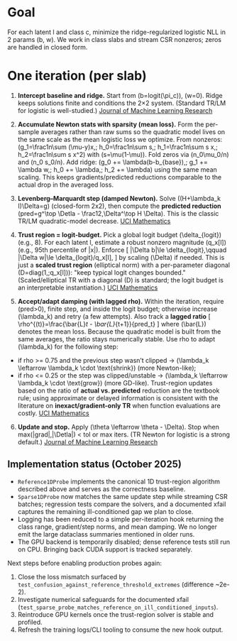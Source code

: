 # Goal

For each latent l and class c, minimize the ridge-regularized logistic NLL in 2 params (b, w).
We work in class slabs and stream CSR nonzeros; zeros are handled in closed form.

# One iteration (per slab)

1. **Intercept baseline and ridge.** Start from (b=logit(\pi_c)), (w=0). Ridge keeps solutions finite and conditions the 2×2 system. (Standard TR/LM for logistic is well-studied.) [Journal of Machine Learning Research](https://www.jmlr.org/papers/v9/lin08b.html)

2. **Accumulate Newton stats with sparsity (mean loss).**
   Form the per-sample averages rather than raw sums so the quadratic model lives
   on the same scale as the mean logistic loss we optimize. From nonzeros:
   (g_1=\frac1n\sum (\mu-y)x,; h_0=\frac1n\sum s,; h_1=\frac1n\sum s x,; h_2=\frac1n\sum s x^2) with (s=\mu(1-\mu)).
   Fold zeros via (n_0\mu_0/n) and (n_0 s_0/n). Add ridge: (g_0 += \lambda(b-b_{base}),; g_1 += \lambda w,; h_0 += \lambda,; h_2 += \lambda)
   using the same mean scaling. This keeps gradients/predicted reductions
   comparable to the actual drop in the averaged loss.

3. **Levenberg–Marquardt step (damped Newton).**
   Solve ((H+\lambda_k I)\Delta=g) (closed-form 2x2), then compute the **predicted reduction** (pred=g^\top \Detla - \frac12,\Delta^\top H \Delta). This is the classic TR/LM quadratic-model decrease. [UCI Mathematics](https://www.math.uci.edu/~qnie/Publications/NumericalOptimization.pdf)

4. **Trust region = logit-budget.**
   Pick a global logit budget (\delta_{logit}) (e.g., 8). For each latent l, estimate a robust nonzero magnitude (q_x[l]) (e.g., 95th percentile of |x|). Enforce
   [
   |\Delta b|\le \delta_{logit},\qquad
   |\Delta w|\le \delta_{logit}/q_x[l],
   ]
   by scaling (\Delta) if needed. This is just a **scaled trust region** (elliptical norm) with a per-parameter diagonal (D=diag(1,;q_x[l])): "keep typical logit changes bounded." (Scaled/elliptical TR with a diagonal (D) is standard; the logit budget is an interpretable instantiation.) [UCI Mathematics](https://www.math.uci.edu/~qnie/Publications/NumericalOptimization.pdf)

5. **Accept/adapt damping (with lagged rho).**
   Within the iteration, require (pred>0), finite step, and inside the logit budget; otherwise increase (\lambda_k) and retry (a few attempts).
   Also track a **lagged ratio**
   [
   \rho^{(t)}=\frac{\bar{L}_t - \bar{L}_{t+1}}{pred_t}
   ]
   where (\bar{L}) denotes the mean loss. Because the quadratic model is built
   from the same averages, the ratio stays numerically stable. Use rho to adapt (\lambda_k) for the following step:

* if rho >= 0.75 and the previous step wasn’t clipped → (\lambda_k \leftarrow \lambda_k \cdot \text{shrink}) (more Newton-like);
* if rho <= 0.25 or the step was clipped/unstable → (\lambda_k \leftarrow \lambda_k \cdot \text{grow}) (more GD-like).
  Trust-region updates based on the ratio of **actual vs. predicted** reduction are the textbook rule; using approximate or delayed information is consistent with the literature on **inexact/gradient-only TR** when function evaluations are costly. [UCI Mathematics](https://www.math.uci.edu/~qnie/Publications/NumericalOptimization.pdf)

6. **Update and stop.**
   Apply (\theta \leftarrow \theta - \Delta). Stop when max(|grad|,|\Detla|) < tol or max iters. (TR Newton for logistic is a strong default.) [Journal of Machine Learning Research](https://www.jmlr.org/papers/v9/lin08b.html)


## Implementation status (October 2025)

* `Reference1DProbe` implements the canonical 1D trust-region algorithm described
  above and serves as the correctness baseline.
* `Sparse1DProbe` now matches the same update step while streaming CSR batches;
  regression tests compare the solvers, and a documented xfail captures the
  remaining ill-conditioned gap we plan to close.
* Logging has been reduced to a simple per-iteration hook returning the class
  range, gradient/step norms, and mean damping. We no longer emit the large
  dataclass summaries mentioned in older runs.
* The GPU backend is temporarily disabled; dense reference tests still run on
  CPU. Bringing back CUDA support is tracked separately.

Next steps before enabling production probes again:

1. Close the loss mismatch surfaced by
   `test_confusion_against_reference_threshold_extremes` (difference ~2e-2).
2. Investigate numerical safeguards for the documented xfail
   (`test_sparse_probe_matches_reference_on_ill_conditioned_inputs`).
3. Reintroduce GPU kernels once the trust-region solver is stable and profiled.
4. Refresh the training logs/CLI tooling to consume the new hook output.

